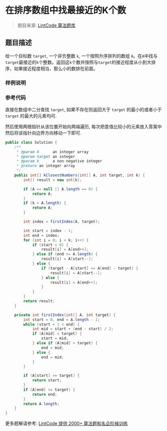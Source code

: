 # 在排序数组中找最接近的K个数
 > 题目来源: [LintCode 算法题库](https://www.lintcode.com/problem/k-closest-numbers-in-sorted-array/?utm_source=sc-github-wzz)
 ## 题目描述
 给一个目标数 `target`, 一个非负整数 `k`, 一个按照升序排列的数组 `A`。在`A`中找与`target`最接近的`k`个整数。返回这`k`个数并按照与`target`的接近程度从小到大排序，如果接近程度相当，那么小的数排在前面。
 ### 样例说明
 
 ### 参考代码
 直接在数组中二分查找 `target`, 如果不存在则返回大于 `target` 的最小的或者小于 `target` 的最大的元素均可.

然后使用两根指针从该位置开始向两端遍历, 每次把差值比较小的元素放入答案中然后将该指针向边界方向移动一下即可.
```java
public class Solution {
    /**
     * @param A      an integer array
     * @param target an integer
     * @param k      a non-negative integer
     * @return an integer array
     */
    public int[] kClosestNumbers(int[] A, int target, int k) {
        int[] result = new int[k];

        if (A == null || A.length == 0) {
            return A;
        }
        if (k > A.length) {
            return A;
        }

        int index = firstIndex(A, target);

        int start = index - 1;
        int end = index;
        for (int i = 0; i < k; i++) {
            if (start < 0) {
                result[i] = A[end++];
            } else if (end >= A.length) {
                result[i] = A[start--];
            } else {
                if (target - A[start] <= A[end] - target) {
                    result[i] = A[start--];
                } else {
                    result[i] = A[end++];
                }
            }
        }
        return result;
    }

    private int firstIndex(int[] A, int target) {
        int start = 0, end = A.length - 1;
        while (start + 1 < end) {
            int mid = start + (end - start) / 2;
            if (A[mid] < target) {
                start = mid;
            } else if (A[mid] > target) {
                end = mid;
            } else {
                end = mid;
            }
        }

        if (A[start] >= target) {
            return start;
        }
        if (A[end] >= target) {
            return end;
        }
        return A.length;
    }
}
```
 更多题解请参考: [LintCode 提供 2000+ 算法题和名企阶梯训练](https://www.lintcode.com/problem/?utm_source=sc-github-wzz)